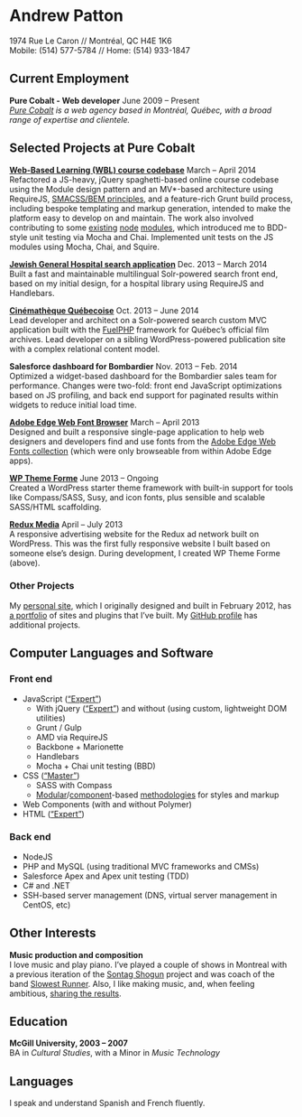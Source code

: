 Andrew Patton
=============
1974 Rue Le Caron // Montréal, QC H4E 1K6  
Mobile: (514) 577-5784 // Home: (514) 933-1847

Current Employment
------------------

**Pure Cobalt - Web developer** <span class="projects__time-period">June 2009 – Present</span>  
*[Pure Cobalt][] is a web agency based in Montréal, Québec, with a broad range of expertise and clientele.*

Selected Projects at Pure Cobalt
--------------------------------

**[Web-Based Learning (WBL) course codebase][siemens]** <span class="projects__time-period">March – April 2014</span>  
Refactored a JS-heavy, jQuery spaghetti-based online course codebase using the Module design pattern and an MV*-based architecture using RequireJS, [SMACSS/BEM principles][objects in space], and a feature-rich Grunt build process, including bespoke templating and markup generation, intended to make the platform easy to develop on and maintain. The work also involved contributing to some [existing][svn-tag] [node][svn-project-root] [modules][svn-changelog], which introduced me to BDD-style unit testing via Mocha and Chai. Implemented unit tests on the JS modules using Mocha, Chai, and Squire.

**[Jewish General Hospital search application][jgh]** <span class="projects__time-period">Dec. 2013 – March 2014</span>  
Built a fast and maintainable multilingual Solr-powered search front end, based on my initial design, for a hospital library using RequireJS and Handlebars.


**[Cinémathèque Québecoise][cq]** <span class="projects__time-period">Oct. 2013 – June 2014</span>  
Lead developer and architect on a Solr-powered search custom MVC application built with the [FuelPHP][] framework for Québec’s official film archives. Lead developer on a sibling WordPress-powered publication site with a complex relational content model.

**Salesforce dashboard for Bombardier** <span class="projects__time-period">Nov. 2013 – Feb. 2014</span>  
Optimized a widget-based dashboard for the Bombardier sales team for performance. Changes were two-fold: front end JavaScript optimizations based on JS profiling, and back end support for paginated results within widgets to reduce initial load time.

**[Adobe Edge Web Font Browser][edgebrowser]** <span class="projects__time-period">March – April 2013</span>  
Designed and built a responsive single-page application to help web designers and developers find and use fonts from the [Adobe Edge Web Fonts collection][edgefonts] (which were only browseable from within Adobe Edge apps).

**[WP Theme Forme][forme]** <span class="projects__time-period">June 2013 – Ongoing</span>  
Created a WordPress starter theme framework with built-in support for tools like Compass/SASS, Susy, and icon fonts, plus sensible and scalable SASS/HTML scaffolding.

**[Redux Media][redux]** <span class="projects__time-period">April – July 2013</span>  
A responsive advertising website for the Redux ad network built on WordPress. This was the first fully responsive website I built based on someone else’s design. During development, I created WP Theme Forme (above).

### Other Projects

My [personal site][acusti], which I originally designed and built in February 2012, has [a portfolio][portfolio] of sites and plugins that I’ve built. My [GitHub profile][github] has additional projects.

Computer Languages and Software
-------------------------------

### Front end

- JavaScript ([“Expert”][smartererjs])
    - With jQuery ([“Expert”][smartererjq]) and without (using custom, lightweight DOM utilities)
    - Grunt / Gulp
    - AMD via RequireJS
    - Backbone + Marionette
    - Handlebars
    - Mocha + Chai unit testing (BBD)
- CSS ([“Master”][smarterercss])
    - SASS with Compass
    - [Modular][SMACSS]/[component][north]-based [methodologies][objects in space] for styles and markup
- Web Components (with and without Polymer)
- HTML ([“Expert”][smartererhtml5])

### Back end

- NodeJS
- PHP and MySQL (using traditional MVC frameworks and CMSs)
- Salesforce Apex and Apex unit testing (TDD)
- C# and .NET
- SSH-based server management (DNS, virtual server management in CentOS, etc)

Other Interests
---------------

**Music production and composition**  
I love music and play piano. I’ve played a couple of shows in Montreal with a previous iteration of the [Sontag Shogun][] project and was coach of the band [Slowest Runner][]. Also, I like making music, and, when feeling ambitious, [sharing the results][music].

Education
---------

**McGill University, 2003 – 2007**  
BA in *Cultural Studies*, with a Minor in *Music Technology*

Languages
---------

I speak and understand Spanish and French fluently.

[Pure Cobalt]: http://www.purecobalt.com
[svn-tag]: https://github.com/iVantage/grunt-svn-tag/commits?author=acusti
[svn-project-root]: https://github.com/jtrussell/node-svn-project-root/commits?author=acusti
[svn-changelog]: https://github.com/iVantage/grunt-ivantage-svn-changelog/commits?author=acusti
[FuelPHP]: http://fuelphp.com/
[portfolio]: http://www.acusti.ca/work/
[github]: https://github.com/acusti
[acusti]: http://www.acusti.ca
[cq]: http://collections.cinematheque.qc.ca/en/ "The Cinémathèque québécoise - Collections Online"
[cqrecherche]: http://collections.cinematheque.qc.ca/recherche/en/ "Collections Online - Search"
[jgh]: http://pen.jgh.ca/search/en/ "Jewish General Hospital"
[siemens]: http://storytelling.purecobalt.com/ "Alpha prototype with sample content"
[trica]: http://www.tricafurniture.com/ "Trica Furniture"
[redux]: http://www.reduxmedia.com/ "Redux Media"
[haute]: http://www.hautetremblant.com/ "Haute Tremblant"
[forme]: https://github.com/acusti/WP-Theme-Forme
[edgebrowser]: http://www.acusti.ca/edge-webfonts-browser/
[edgefonts]: http://html.adobe.com/edge/webfonts/
[SMACSS]: http://smacss.com/book/
[north]: https://github.com/north/north#components
[objects in space]: https://medium.com/objects-in-space/objects-in-space-f6f404727
[WooCommerce]: http://www.woothemes.com/woocommerce/
[smartererjs]: http://smarterer.com/scores/7da6e8b41c9ef498619f0013dbca1c4f
[smartererjq]: http://smarterer.com/scores/f31d0578e128db198b9733b7fe4b13c2
[smarterercss]: http://smarterer.com/scores/3fe1d25f533ed4e2f65ce4f656b6410f
[smartererhtml]: http://smarterer.com/scores/2d630a88a567d2dc1116d382a5cb7cd9
[smartererhtml5]: http://smarterer.com/scores/e845f3f8ddfdd990507608356c24bc26
[Sontag Shogun]: http://sontagshogun.bandcamp.com/
[Slowest Runner]: http://theslowestrunner.bandcamp.com/
[music]: https://soundcloud.com/acusti
